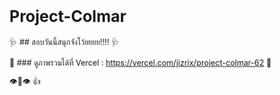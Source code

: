 # Project-Colmar

:stethoscope: ## สอบวันนี้สนุกจังโว้ยยยย!!!! :stethoscope:

:round_pushpin: ### ดูภาพรวมได้ที่ Vercel : https://vercel.com/jizrix/project-colmar-62 :round_pushpin:

:eye::lips::eye: :+1:
